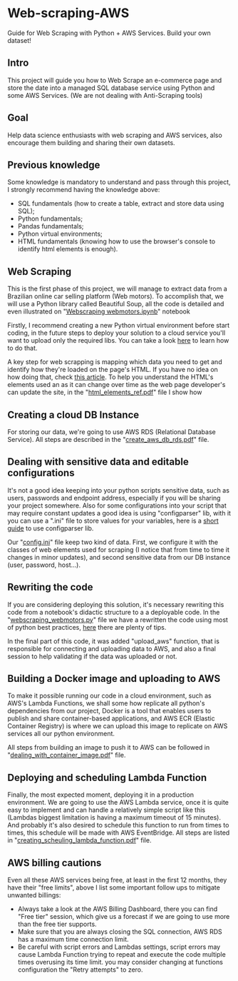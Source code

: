 # Web-scraping-AWS
Guide for Web Scraping with Python + AWS Services. Build your own dataset!


## Intro
This project will guide you how to Web Scrape an e-commerce page and store the date into a managed SQL database service using Python and some AWS Services. (We are not dealing with Anti-Scraping tools)


## Goal
Help data science enthusiasts with web scraping and AWS services, also encourage them building and sharing their own datasets.


## Previous knowledge
Some knowledge is mandatory to understand and pass through this project, I strongly recommend having the knowledge above:
- SQL fundamentals (how to create a table, extract and store data using SQL);
- Python fundamentals;
- Pandas fundamentals;
- Python virtual environments;
- HTML fundamentals (knowing how to use the browser's console to identify html elements is enough).


## Web Scraping
This is the first phase of this project, we will manage to extract data from a Brazilian online car selling platform (Web motors). To accomplish that, we will use a Python library called Beautiful Soup, all the code is detailed and even illustrated on "[Webscraping webmotors.ipynb](https://github.com/magnunn/cloud-web-scraping/blob/main_english/Webscraping%20webmotors.ipynb)" notebook

Firstly, I recommend creating a new Python virtual environment before start coding, in the future steps to deploy your solution to a cloud service you'll want to upload only the required libs. You can take a look [here](https://learnpython.com/blog/change-python-versions/) to learn how to do that.

A key step for web scrapping is mapping which data you need to get and identify how they're loaded on the page's HTML. If you have no idea on how doing that, check [this article](https://blog.hubspot.com/website/how-to-inspect#:~:text=Right%2Dclicking%20a%20specific%20page,choose%20More%20Tools%20%3E%20Developer%20Tools.). To help you  understand the HTML's elements used an as it can change over time as the web page developer's can update the site, in the "[html_elements_ref.pdf](https://github.com/magnunn/cloud-web-scraping/blob/main_english/instructions/html_elements_ref.pdf)" file I show how 


## Creating a cloud DB Instance
For storing our data, we're going to use AWS RDS (Relational Database Service). All steps are described in the "[create_aws_db_rds.pdf](https://github.com/magnunn/cloud-web-scraping/blob/main_english/instructions/create_aws_db_rds.pdf)" file.

## Dealing with sensitive data and editable configurations
It's  not a good idea keeping into your python scripts sensitive data, such as users, passwords and endpoint address, especially if you will be sharing your project somewhere. Also for some configurations into your script that may require constant updates a good idea is using "configparser" lib, with it you can use a ".ini" file to store values for your variables, here is a [short guide](https://zetcode.com/python/configparser/) to use configparser lib.

Our "[config.ini](https://github.com/magnunn/cloud-web-scraping/blob/main_english/config.ini)" file keep two kind of data. First, we configure it with the classes of web elements used for scraping (I notice that from time to time it changes in minor updates), and second sensitive data from our DB instance (user, password, host...).


## Rewriting the code
If you are considering deploying this solution, it's necessary rewriting this code from a notebook's didactic structure to a a deployable code. In the "[webscraping_webmotors.py](https://github.com/magnunn/cloud-web-scraping/blob/main_english/webscraping_webmotors.py)" file we have a rewritten the code using most of python best practices, [here](https://data-flair.training/blogs/python-best-practices/) there are plenty of tips. 

In the final part of this code, it was added "upload_aws" function, that is responsible for connecting and uploading data to AWS, and also a final session to help validating if the data was uploaded or not.


## Building a Docker image and uploading to AWS
To make it possible running our code in a cloud environment, such as AWS's Lambda Functions, we shall some how replicate all python's dependencies from our project, Docker is a tool that enables users to publish and share container-based applications, and AWS ECR (Elastic Container Registry) is where we can upload this image to replicate on AWS services all our python environment.

All steps from building an image to push it to AWS can be followed in "[dealing_with_container_image.pdf](https://github.com/magnunn/cloud-web-scraping/blob/main_english/instructions/dealing_with_container_image.pdf)" file. 


## Deploying and scheduling Lambda Function
Finally, the most expected moment, deploying it in a production environment. We are going to use the AWS Lambda service, once it is quite easy to implement and can handle a relatively simple script like this (Lambdas biggest limitation is having a maximum timeout of 15 minutes). And probably it's also desired to schedule this function to run from times to times, this schedule will be made with AWS EventBridge. All steps are listed in "[creating_scheuling_lambda_function.pdf](https://github.com/magnunn/cloud-web-scraping/blob/main_english/instructions/creating_scheuling_lambda_function.pdf)" file.


## AWS billing cautions
Even all these AWS services being free, at least in the first 12 months, they have their "free limits", above I list some important follow ups to mitigate unwanted billings:
  - Always take a look at the AWS Billing Dashboard, there you can find "Free tier" session, which give us a forecast if we are going to use more than the free tier supports.
  - Make sure that you are always closing the SQL connection, AWS RDS has a maximum time connection limit.
  - Be careful with script errors and Lambdas settings, script errors may cause Lambda Function trying to repeat and execute the code multiple times overusing its time limit. you may consider changing at functions configuration the "Retry attempts" to zero.
